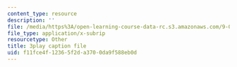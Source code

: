 ```yaml
---
content_type: resource
description: ''
file: /media/https%3A/open-learning-course-data-rc.s3.amazonaws.com/9-00sc-introduction-to-psychology-fall-2011/f11fce4f12365f2da3700da9f588eb0d_gRe7dy2HSTg.vtt
file_type: application/x-subrip
resourcetype: Other
title: 3play caption file
uid: f11fce4f-1236-5f2d-a370-0da9f588eb0d
---
```

